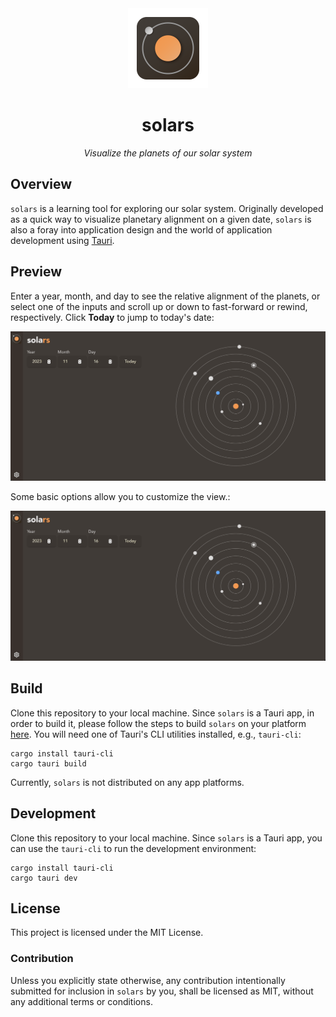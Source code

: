 <div align="center">
<img src="public/solars.svg" width="128px"/>
<h1>solars</h1>
</div>

<p align="center"><i>Visualize the planets of our solar system</i></p>

## Overview

`solars` is a learning tool for exploring our solar system. Originally developed as a quick way to visualize planetary alignment on a given date, `solars` is also a foray into application design and the world of application development using [Tauri][tauri-app].

[tauri-app]: https://tauri.app/

## Preview

Enter a year, month, and day to see the relative alignment of the planets, or select one of the inputs and scroll up or down to fast-forward or rewind, respectively. Click **Today** to jump to today's date:

<div>
<img src="public/solars_main.gif" />
</div>

Some basic options allow you to customize the view.:

<div>
<img src="public/solars_options.gif" />
</div>

## Build

Clone this repository to your local machine. Since `solars` is a Tauri app, in order to build it, please follow the steps to build `solars` on your platform [here][tauri-build]. You will need one of Tauri's CLI utilities installed, e.g., `tauri-cli`:

```
cargo install tauri-cli
cargo tauri build
```

Currently, `solars` is not distributed on any app platforms.

[tauri-build]: https://tauri.app/v1/guides/building/

## Development

Clone this repository to your local machine. Since `solars` is a Tauri app, you can use the `tauri-cli` to run the development environment:

```
cargo install tauri-cli
cargo tauri dev
```

## License

This project is licensed under the MIT License.

### Contribution

Unless you explicitly state otherwise, any contribution intentionally submitted
for inclusion in `solars` by you, shall be licensed as MIT, without any
additional terms or conditions.
